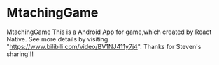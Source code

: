 # MtachingGame
MtachingGame
This is a Android App for game,which created by React Native.
See more details by visiting "https://www.bilibili.com/video/BV1NJ411y7j4".
Thanks for Steven's sharing!!!
